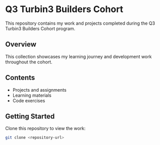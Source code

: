 # Q3 Turbin3 Builders Cohort

This repository contains my work and projects completed during the Q3 Turbin3 Builders Cohort program.

## Overview

This collection showcases my learning journey and development work throughout the cohort.

## Contents

- Projects and assignments
- Learning materials
- Code exercises

## Getting Started

Clone this repository to view the work:

```bash
git clone <repository-url>
```
